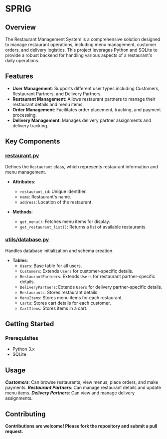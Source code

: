 # SPRIG

## Overview

The Restaurant Management System is a comprehensive solution designed to manage restaurant operations, including menu management, customer orders, and delivery logistics. This project leverages Python and SQLite to provide a robust backend for handling various aspects of a restaurant's daily operations.

## Features

- **User Management**: Supports different user types including Customers, Restaurant Partners, and Delivery Partners.
- **Restaurant Management**: Allows restaurant partners to manage their restaurant details and menu items.
- **Order Management**: Facilitates order placement, tracking, and payment processing.
- **Delivery Management**: Manages delivery partner assignments and delivery tracking.

## Key Components

### [restaurant.py](restaurant.py)

Defines the `Restaurant` class, which represents restaurant information and menu management.

- **Attributes**:
  - `restaurant_id`: Unique identifier.
  - `name`: Restaurant's name.
  - `address`: Location of the restaurant.

- **Methods**:
  - `get_menu()`: Fetches menu items for display.
  - `get_restaurant_list()`: Returns a list of available restaurants.

### [utils/database.py](utils/database.py)

Handles database initialization and schema creation.

- **Tables**:
  - `Users`: Base table for all users.
  - `Customers`: Extends `Users` for customer-specific details.
  - `RestaurantPartners`: Extends `Users` for restaurant partner-specific details.
  - `DeliveryPartners`: Extends `Users` for delivery partner-specific details.
  - `Restaurants`: Stores restaurant details.
  - `MenuItems`: Stores menu items for each restaurant.
  - `Carts`: Stores cart details for each customer.
  - `CartItems`: Stores items in a cart.

## Getting Started

### Prerequisites

- Python 3.x
- SQLite

## Usage

_**Customers**_: Can browse restaurants, view menus, place orders, and make payments.
_**Restaurant Partners**_: Can manage restaurant details and update menu items.
_**Delivery Partners**_: Can view and manage delivery assignments.

## Contributing

**Contributions are welcome! Please fork the repository and submit a pull request.**
